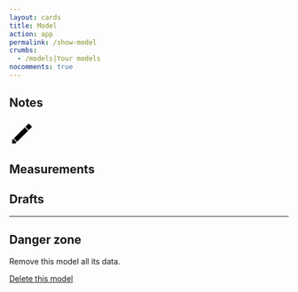 ```yaml
---
layout: cards
title: Model
action: app
permalink: /show-model
crumbs:
  - /models|Your models
nocomments: true
---
```

<div class="container">
    <div id="model"></div>
    <div class="row">
        <div class="col-md-12">
            <h2>Notes</h2>
            <div class="notes">
                <div id="notes-inner"></div>
                <a href="#notes-inner"  class="poh update-bubble hover-shadow hashlink" id="update-notes" title="Edit model notes">
                    <svg class="icon pencil" xmlns="http://www.w3.org/2000/svg" width="48" height="48" viewBox="0 0 48 48">
                        <path class="c1" d="M5,43l0,-6l2,-2l6,6l-2,2z"></path>
                        <path class="c2" d="M8,34l20,-20l6,6l-20,20z"></path>
                        <path class="c3" d="M29,13l6,-6l6,6l-6,6z"></path>
                    </svg>
                </a>
            </div>
            <h2>Measurements</h2>
            <div id="measurements"></div>
            <h2>Drafts</h2>
            <div id="drafts"></div>
            <hr class="mt-2">
            <h2>Danger zone</h2>
            <p>Remove this model all its data.</p>
            <p class="mt-2"><a href="#delete-btn" class="btn btn-danger hashlink" id="delete-btn" title="Delete this model">Delete this model</a></p>
        </div>
    </div>
</div>
